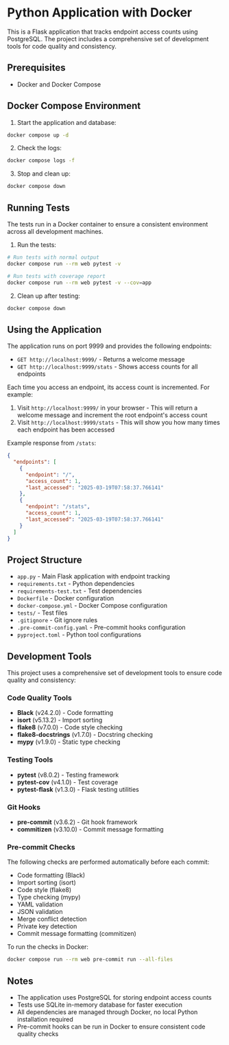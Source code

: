 # Python Application with Docker

This is a Flask application that tracks endpoint access counts using PostgreSQL. The project includes a comprehensive set of development tools for code quality and consistency.

## Prerequisites

- Docker and Docker Compose

## Docker Compose Environment

1. Start the application and database:
```bash
docker compose up -d
```

2. Check the logs:
```bash
docker compose logs -f
```

3. Stop and clean up:
```bash
docker compose down
```

## Running Tests

The tests run in a Docker container to ensure a consistent environment across all development machines.

1. Run the tests:
```bash
# Run tests with normal output
docker compose run --rm web pytest -v

# Run tests with coverage report
docker compose run --rm web pytest -v --cov=app
```

2. Clean up after testing:
```bash
docker compose down
```

## Using the Application

The application runs on port 9999 and provides the following endpoints:

- `GET http://localhost:9999/` - Returns a welcome message
- `GET http://localhost:9999/stats` - Shows access counts for all endpoints

Each time you access an endpoint, its access count is incremented. For example:
1. Visit `http://localhost:9999/` in your browser - This will return a welcome message and increment the root endpoint's access count
2. Visit `http://localhost:9999/stats` - This will show you how many times each endpoint has been accessed

Example response from `/stats`:
```json
{
  "endpoints": [
    {
      "endpoint": "/",
      "access_count": 1,
      "last_accessed": "2025-03-19T07:58:37.766141"
    },
    {
      "endpoint": "/stats",
      "access_count": 1,
      "last_accessed": "2025-03-19T07:58:37.766141"
    }
  ]
}
```

## Project Structure

- `app.py` - Main Flask application with endpoint tracking
- `requirements.txt` - Python dependencies
- `requirements-test.txt` - Test dependencies
- `Dockerfile` - Docker configuration
- `docker-compose.yml` - Docker Compose configuration
- `tests/` - Test files
- `.gitignore` - Git ignore rules
- `.pre-commit-config.yaml` - Pre-commit hooks configuration
- `pyproject.toml` - Python tool configurations

## Development Tools

This project uses a comprehensive set of development tools to ensure code quality and consistency:

### Code Quality Tools
- **Black** (v24.2.0) - Code formatting
- **isort** (v5.13.2) - Import sorting
- **flake8** (v7.0.0) - Code style checking
- **flake8-docstrings** (v1.7.0) - Docstring checking
- **mypy** (v1.9.0) - Static type checking

### Testing Tools
- **pytest** (v8.0.2) - Testing framework
- **pytest-cov** (v4.1.0) - Test coverage
- **pytest-flask** (v1.3.0) - Flask testing utilities

### Git Hooks
- **pre-commit** (v3.6.2) - Git hook framework
- **commitizen** (v3.10.0) - Commit message formatting

### Pre-commit Checks
The following checks are performed automatically before each commit:
- Code formatting (Black)
- Import sorting (isort)
- Code style (flake8)
- Type checking (mypy)
- YAML validation
- JSON validation
- Merge conflict detection
- Private key detection
- Commit message formatting (commitizen)

To run the checks in Docker:
```bash
docker compose run --rm web pre-commit run --all-files
```

## Notes

- The application uses PostgreSQL for storing endpoint access counts
- Tests use SQLite in-memory database for faster execution
- All dependencies are managed through Docker, no local Python installation required
- Pre-commit hooks can be run in Docker to ensure consistent code quality checks
